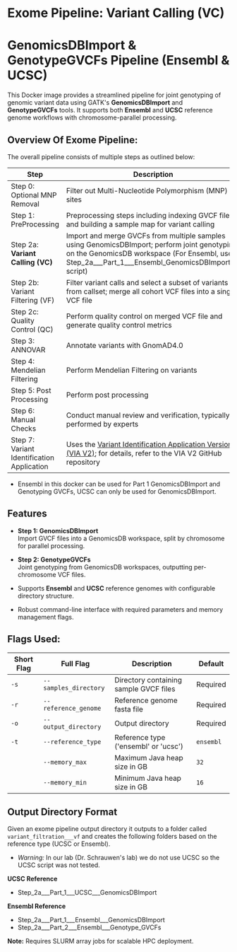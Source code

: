 # Exome Pipeline: Variant Calling (VC)

# GenomicsDBImport & GenotypeGVCFs Pipeline (Ensembl & UCSC)

This Docker image provides a streamlined pipeline for joint genotyping of genomic variant data using GATK's **GenomicsDBImport** and **GenotypeGVCFs** tools. It supports both **Ensembl** and **UCSC** reference genome workflows with chromosome-parallel processing.

## Overview Of Exome Pipeline:

The overall pipeline consists of multiple steps as outlined below:

| Step                     | Description                                                                                   |
|--------------------------|-----------------------------------------------------------------------------------------------|
| Step 0: Optional MNP Removal | Filter out Multi-Nucleotide Polymorphism (MNP) sites                                            |
| Step 1: PreProcessing        | Preprocessing steps including indexing GVCF files and building a sample map for variant calling |
| Step 2a: **Variant Calling (VC)**   | Import and merge GVCFs from multiple samples using GenomicsDBImport; perform joint genotyping on the GenomicsDB workspace (For Ensembl, use Step_2a___Part_1___Ensembl_GenomicsDBImport.sh script) |
| Step 2b: Variant Filtering (VF) | Filter variant calls and select a subset of variants from callset; merge all cohort VCF files into a single VCF file |
| Step 2c: Quality Control (QC) | Perform quality control on merged VCF file and generate quality control metrics              |
| Step 3: ANNOVAR             | Annotate variants with GnomAD4.0                                                             |
| Step 4: Mendelian Filtering | Perform Mendelian Filtering on variants                                                      |
| Step 5: Post Processing  | Perform post processing                                                                      |
| Step 6: Manual Checks                        | Conduct manual review and verification, typically performed by experts                                     |
| Step 7: Variant Identification Application   | Uses the [Variant Identification Application Version 2 (VIA V2)](https://github.com/yr542/Variant_Identification_Applicaton___VIA___V2/tree/main); for details, refer to the VIA V2 GitHub repository |


* Ensembl in this docker can be used for Part 1 GenomicsDBImport and Genotyping GVCFs, UCSC can only be used for GenomicsDBImport.

## Features

- **Step 1: GenomicsDBImport**  
  Import GVCF files into a GenomicsDB workspace, split by chromosome for parallel processing.

- **Step 2: GenotypeGVCFs**  
  Joint genotyping from GenomicsDB workspaces, outputting per-chromosome VCF files.

- Supports **Ensembl** and **UCSC** reference genomes with configurable directory structure.

- Robust command-line interface with required parameters and memory management flags.

## Flags Used:

| Short Flag | Full Flag           | Description                              | Default   |
|------------|---------------------|------------------------------------------|-----------|
| `-s`       | `--samples_directory` | Directory containing sample GVCF files   | Required  |
| `-r`       | `--reference_genome`  | Reference genome fasta file               | Required  |
| `-o`       | `--output_directory`  | Output directory                          | Required  |
| `-t`       | `--reference_type`    | Reference type ('ensembl' or 'ucsc')     | `ensembl` |
|            | `--memory_max`        | Maximum Java heap size in GB              | `32`      |
|            | `--memory_min`        | Minimum Java heap size in GB              | `16`      |

## Output Directory Format

Given an exome pipeline output directory it outputs to a folder called `variant_filtration___vf` and creates the following folders based on the reference type (UCSC or Ensembl). 

* *Warning:* In our lab (Dr. Schrauwen's lab) we do not use UCSC so the UCSC script was not tested.

**UCSC Reference**  
- Step_2a___Part_1___UCSC___GenomicsDBImport

**Ensembl Reference**  
- Step_2a___Part_1___Ensembl___GenomicsDBImport  
- Step_2a___Part_2___Ensembl___Genotype_GVCFs

**Note:** Requires SLURM array jobs for scalable HPC deployment.
